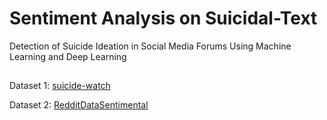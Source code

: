 # Sentiment Analysis on Suicidal-Text
Detection of Suicide Ideation in Social Media Forums Using Machine Learning and Deep Learning


## <p>
Dataset 1: [suicide-watch](https://www.kaggle.com/datasets/nikhileswarkomati/suicide-watch)</p>
Dataset 2: [RedditDataSentimental](https://www.kaggle.com/datasets/qwqextra/redditdatasentimental)</p>
